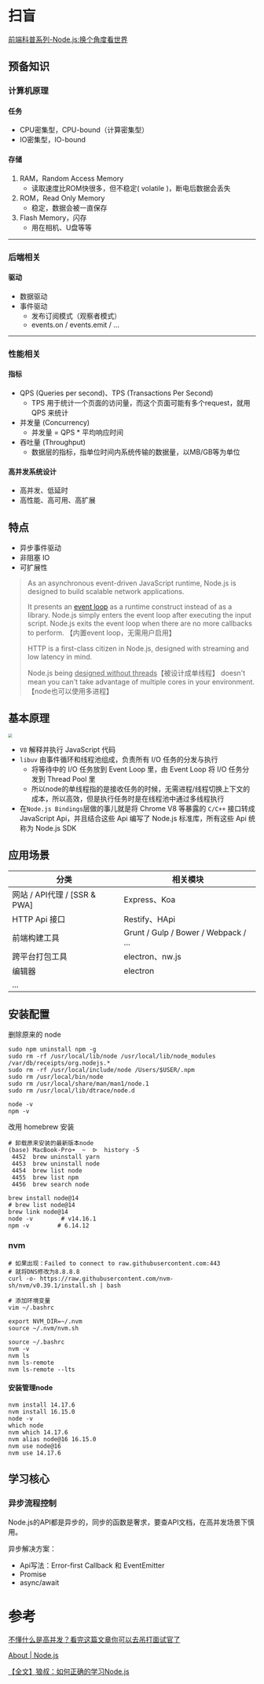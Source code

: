 # 扫盲

[前端科普系列-Node.js:换个角度看世界](https://zhuanlan.zhihu.com/p/91844181)

## 预备知识

### 计算机原理

#### 任务

- CPU密集型，CPU-bound（计算密集型）
- IO密集型，IO-bound

#### 存储

1. RAM，Random Access Memory
   - 读取速度比ROM快很多，但不稳定( volatile )，断电后数据会丢失
2. ROM，Read Only Memory
   - 稳定，数据会被一直保存
3. Flash Memory，闪存
   - 用在相机、U盘等等

---

### 后端相关

#### 驱动

- 数据驱动
- 事件驱动
  - 发布订阅模式（观察者模式）
  - events.on / events.emit / ...

---

### 性能相关

#### 指标

- QPS (Queries per second)、TPS (Transactions Per Second)
  - TPS 用于统计一个页面的访问量，而这个页面可能有多个request，就用 QPS 来统计
- 并发量 (Concurrency)
  - 并发量 = QPS * 平均响应时间
- 吞吐量 (Throughput)
  - 数据层的指标，指单位时间内系统传输的数据量，以MB/GB等为单位

#### 高并发系统设计

- 高并发、低延时
- 高性能、高可用、高扩展

## 特点

- 异步事件驱动
- 非阻塞 IO
- 可扩展性

> As an asynchronous event-driven JavaScript runtime, Node.js is designed to build scalable network applications. 
> 
>  It presents an [event loop](https://nodejs.org/en/docs/guides/event-loop-timers-and-nexttick/) as a runtime construct instead of as a library. Node.js simply enters the event loop after executing the input script. Node.js exits the event loop when there are no more callbacks to perform. 【内置event loop，无需用户启用】
> 
> HTTP is a first-class citizen in Node.js, designed with streaming and low latency in mind.
> 
> Node.js being <u>designed without threads</u>【被设计成单线程】 doesn't mean you can't take advantage of multiple cores in your environment.【node也可以使用多进程】

## 基本原理

<img src="https://image-static.segmentfault.com/234/648/2346487390-5ab46904a01be_fix732" style="zoom:50%;" />

- `V8` 解释并执行 JavaScript 代码
- `libuv` 由事件循环和线程池组成，负责所有 I/O 任务的分发与执行
  - 将等待中的 I/O 任务放到 Event Loop 里，由 Event Loop 将 I/O 任务分发到 Thread Pool 里
  - 所以node的单线程指的是接收任务的时候，无需进程/线程切换上下文的成本，所以高效，但是执行任务时是在线程池中通过多线程执行
- 在`Node.js Bindings`层做的事儿就是将 Chrome V8 等暴露的 `C/C++` 接口转成JavaScript Api，并且结合这些 Api 编写了 Node.js 标准库，所有这些 Api 统称为 Node.js SDK

## 应用场景

| 分类                       | 相关模块                                 |
| ------------------------ | ------------------------------------ |
| 网站 / API代理 / [SSR & PWA] | Express、Koa                          |
| HTTP Api 接口              | Restify、HApi                         |
| 前端构建工具                   | Grunt / Gulp / Bower / Webpack / ... |
| 跨平台打包工具                  | electron、nw.js                       |
| 编辑器                      | electron                             |
| ...                      |                                      |

## 安装配置

删除原来的 node

```shell
sudo npm uninstall npm -g
sudo rm -rf /usr/local/lib/node /usr/local/lib/node_modules /var/db/receipts/org.nodejs.*
sudo rm -rf /usr/local/include/node /Users/$USER/.npm
sudo rm /usr/local/bin/node
sudo rm /usr/local/share/man/man1/node.1
sudo rm /usr/local/lib/dtrace/node.d
```

```shell
node -v
npm -v
```

改用 homebrew 安装

```shell
# 卸载原来安装的最新版本node
(base) MacBook-Pro➜  ~  ᐅ  history -5
 4452  brew uninstall yarn
 4453  brew uninstall node
 4454  brew list node
 4455  brew list npm
 4456  brew search node
```

```shell
brew install node@14
# brew list node@14
brew link node@14
node -v        # v14.16.1
npm -v        # 6.14.12
```

### nvm

```shell
# 如果出现：Failed to connect to raw.githubusercontent.com:443
# 就将DNS修改为8.8.8.8
curl -o- https://raw.githubusercontent.com/nvm-sh/nvm/v0.39.1/install.sh | bash
```

```shell
# 添加环境变量
vim ~/.bashrc
```

```
export NVM_DIR=~/.nvm
source ~/.nvm/nvm.sh
```

```
source ~/.bashrc
nvm -v
nvm ls
nvm ls-remote
nvm ls-remote --lts
```

#### 安装管理node

```shell
nvm install 14.17.6
nvm install 16.15.0
node -v
which node
nvm which 14.17.6
nvm alias node@16 16.15.0
nvm use node@16
nvm use 14.17.6
```



## 学习核心

### 异步流程控制

Node.js的API都是异步的，同步的函数是奢求，要查API文档，在高并发场景下慎用。

异步解决方案：

- Api写法：Error-first Callback 和 EventEmitter 
- Promise 
- async/await

# 参考

[不懂什么是高并发？看完这篇文章你可以去吊打面试官了](https://xie.infoq.cn/article/20c3ad1736d027615b12d6b20)

[About | Node.js](https://nodejs.org/en/about/)

[【全文】狼叔：如何正确的学习Node.js](https://segmentfault.com/a/1190000013933520)
